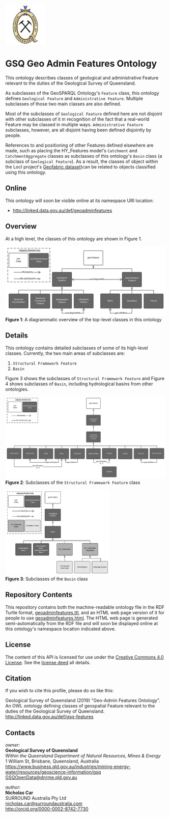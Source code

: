 <img src="style/gsq.jpg" style="width:25%" />  

# GSQ Geo Admin Features Ontology
This ontology describes classes of geological and administrative Feature relevant to the duties of the Geological Survey of Queensland.

As subclasses of the GeoSPARQL Ontology's `Feature` class, this ontology defines `Geological Feature` and `Administrative Feature`. Multiple subclasses of those two main classes are also defined.

Most of the subclasses of `Geological Feature` defined here are not disjoint with other subclasses of it in recognition of the fact that a real-world Feature may be classed in multiple ways. `Administrative Feature` subclasses, however, are all disjoint having been defined disjointly by people.

References to and positioning of other Features defined elsewhere are made, such as placing the HY_Features model's `Catchment` and `CatchmentAggregate` classes as subclasses of this ontology's `Basin` class (a subclass of `Geological Feature`). As a result, the classes of object within the LocI project's [Geofabric dataset](http://linked.data.gov.au/dataset/geofabric))can be related to objects classified using this ontology.

## Online
This ontology will soon be visible online at its namespace URI location:

* <http://linked.data.gov.au/def/geoadminfeatures>


## Overview
At a high level, the classes of this ontology are shown in Figure 1.

![](images/overview.svg)
**Figure 1**: A diagrammatic overview of the top-level classes in this ontology

## Details
This ontology contains detailed subclasses of some of its high-level classes. Currently, the two main areas of subclasses are:

1. `Structural Framework Feature`
2. `Basin`

Figure 3 shows the subclasses of `Structural Framework Feature` and Figure 4 shows subclasses of `Basin`, including hydrological basins from other ontologies.

![](images/structuralframeworkfeature.svg)
**Figure 2**: Subclasses of the `Structural Framework Feature` class


<img src="images/basin.svg" style="width: 65%;" /><br />
**Figure 3**: Subclasses of the `Basin` class


## Repository Contents
This repository contains both the machine-readable ontology file in the RDF Turtle format, [geoadminfeatures.ttl](geoadminfeatures.ttl), and an HTML web page version of it for people to use [geoadminfeatures.html](geoadminfeatures.html). The HTML web page is generated semi-automatically from the RDF file and will soon be displayed online at this ontology's namespace location indicated above.


## License
The content of this API is licensed for use under the [Creative Commons 4.0 License](https://creativecommons.org/licenses/by/4.0/). See the [license deed](LICENSE) all details.


## Citation
If you wish to cite this profile, please do so like this:

Geological Survey of Queensland (2019) "Geo-Admin Features Ontology". An OWL ontology defining classes of geospatial Feature relevant to the duties of the Geological Survey of Queensland. http://linked.data.gov.au/def/gsq-features


## Contacts
*owner*:  
**Geological Survey of Queensland**  
*Within the Queensland Department of Natural Resources, Mines & Energy*  
1 William St, Brisbane, Queensland, Australia  
<https://www.business.qld.gov.au/industries/mining-energy-water/resources/geoscience-information/gsq>  
<GSQOpenData@dnrme.qld.gov.au>  

*author*:  
**Nicholas Car**  
SURROUND Australia Pty Ltd  
<nicholas.car@surroundaustralia.com>  
<http://orcid.org/0000-0002-8742-7730>  
